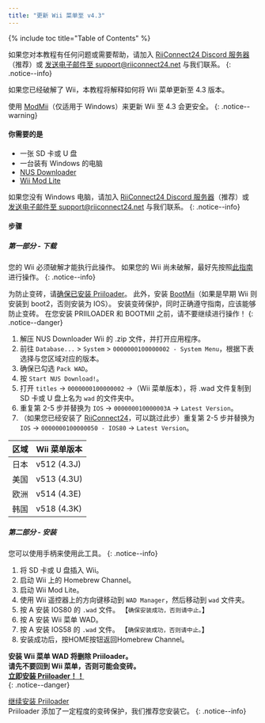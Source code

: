 ```yaml
---
title: "更新 Wii 菜单至 v4.3"
---
```


{% include toc title="Table of Contents" %}

如果您对本教程有任何问题或需要帮助，请加入 [RiiConnect24 Discord 服务器](https://discord.gg/rc24)（推荐）或 [发送电子邮件至 support@riiconnect24.net](mailto:support@riiconnect24.net) 与我们联系。
{: .notice--info}

如果您已经破解了 Wii，本教程将解释如何将 Wii 菜单更新至 4.3 版本。

使用 [ModMii](https://modmii.github.io)（仅适用于 Windows）来更新 Wii 至 4.3 会更安全。
{: .notice--warning}

#### 你需要的是

* 一张 SD 卡或 U 盘
* 一台装有 Windows 的电脑
* [NUS Downloader](https://github.com/WiiDatabase/nusdownloader/releases/latest)
* [Wii Mod Lite](https://oscwii.org/library/app/WiiModLite)

如果您没有 Windows 电脑，请加入 [RiiConnect24 Discord 服务器](https://discord.gg/rc24)（推荐）或 [发送电子邮件至 support@riiconnect24.net](mailto:support@riiconnect24.net) 与我们联系。
{: .notice--info}

#### 步骤

##### 第一部分 - 下载

您的 Wii 必须破解才能执行此操作。 如果您的 Wii 尚未破解，最好先按照[此指南](get-started)进行操作。
{: .notice--info}

为防止变砖，请[确保已安装 Priiloader](priiloader)。 此外，安装 [BootMii](bootmii)（如果是早期 Wii 则安装到 boot2，否则安装为 IOS）。 安装变砖保护，同时正确遵守指南，应该能够防止变砖。 在您安装 PRIILOADER 和 BOOTMII 之前，请不要继续进行操作！
{: .notice--danger}

1. 解压 NUS Downloader Wii 的 .zip 文件，并打开应用程序。
2. 前往 `Database...` > `System` > `0000000100000002 - System Menu`，根据下表选择与您区域对应的版本。
3. 确保已勾选 `Pack WAD`。
4. 按 `Start NUS Download!`。
5. 打开 `titles` -> `0000000100000002` ->（Wii 菜单版本），将 .wad 文件复制到 SD 卡或 U 盘上名为 `wad` 的文件夹中。
6. 重复第 2-5 步并替换为 `IOS` -> `000000010000003A` -> `Latest Version`。
7. （如果您已经安装了 [RiiConnect24](riiconnect24)，可以跳过此步）重复第 2-5 步并替换为 `IOS` -> `0000000100000050 - IOS80` -> `Latest Version`。

| 区域 | Wii 菜单版本    |
| -- | ----------- |
| 日本 | v512 (4.3J) |
| 美国 | v513 (4.3U) |
| 欧洲 | v514 (4.3E) |
| 韩国 | v518 (4.3K) |

##### 第二部分 - 安装

您可以使用手柄来使用此工具。
{: .notice--info}

1. 将 SD 卡或 U 盘插入 Wii。
2. 启动 Wii 上的 Homebrew Channel。
3. 启动 Wii Mod Lite。
4. 使用 Wii 遥控器上的方向键移动到 `WAD Manager`，然后移动到 `wad` 文件夹。
5. 按 A 安装 IOS80 的 `.wad` 文件。 【`确保安装成功，否则请中止。`】
6. 按 A 安装 Wii 菜单 WAD。
7. 按 A 安装 IOS58 的 `.wad` 文件。 【`确保安装成功，否则请中止。`】
8. 安装成功后，按HOME按钮返回Homebrew Channel。

**安装 Wii 菜单 WAD 将删除 Priiloader。** <br> **请先不要回到 Wii 菜单，否则可能会变砖。** <br> **[立即安装 Priiloader！！](priiloader)** <br>
{: .notice--danger}

[继续安装 Priiloader](priiloader)<br> Priiloader 添加了一定程度的变砖保护，我们推荐您安装它。
{: .notice--info}
